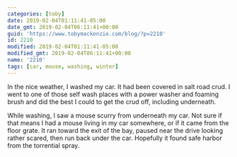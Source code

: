 ```yaml
---
categories: [toby]
date: 2019-02-04T01:11:41-05:00
date_gmt: 2019-02-04T06:11:41+00:00
guid: 'https://www.tobymackenzie.com/blog/?p=2210'
id: 2210
modified: 2019-02-04T01:11:41-05:00
modified_gmt: 2019-02-04T06:11:41+00:00
name: '2210'
tags: [car, mouse, washing, winter]
---
```


In the nice weather, I washed my car.  It had been covered in salt road crud.<!--more-->  I went to one of those self wash places with a power washer and foaming brush and did the best I could to get the crud off, including underneath.

While washing, I saw a mouse scurry from underneath my car.  Not sure if that means I had a mouse living in my car somewhere, or if it came from the floor grate.  It ran toward the exit of the bay, paused near the drive looking rather scared, then run back under the car.  Hopefully it found safe harbor from the torrential spray.
